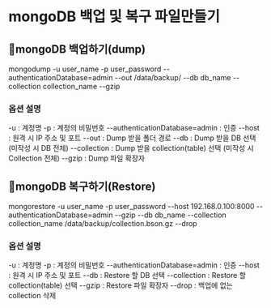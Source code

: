 # mongoDB 백업 및 복구 파일만들기

## 📌mongoDB 백업하기(dump)

mongodump -u user_name -p user_password --authenticationDatabase=admin --out /data/backup/ --db db_name --collection collection_name --gzip 

### 옵션 설명
-u : 계정명
-p : 계정의 비밀번호
--authenticationDatabase=admin : 인증
--host : 원격 시 IP 주소 및 포트 
--out : Dump 받을 폴더 경로
--db : Dump 받을 DB 선택 (미작성 시 DB 전체)
--collection : Dump 받을 collection(table) 선택  (미작성 시 Collection 전체)
--gzip : Dump 파일 확장자

 

## 📌mongoDB 복구하기(Restore)
mongorestore -u user_name -p user_password --host 192.168.0.100:8000 --authenticationDatabase=admin --gzip --db db_name --collection collection_name /data/backup/collection.bson.gz --drop

### 옵션 설명
-u : 계정명
-p : 계정의 비밀번호
--authenticationDatabase=admin : 인증
--host : 원격 시 IP 주소 및 포트
--db : Restore 할 DB 선택 
--collection : Restore 할 collection(table) 선택
--gzip : Restore 파일 확장자
--drop : 백업에 없는 collection 삭제